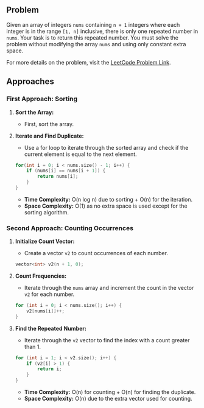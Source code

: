 ## Problem

Given an array of integers `nums` containing `n + 1` integers where each integer is in the range `[1, n]` inclusive, there is only one repeated number in `nums`. Your task is to return this repeated number. You must solve the problem without modifying the array `nums` and using only constant extra space.

For more details on the problem, visit the [LeetCode Problem Link](https://leetcode.com/problems/find-the-duplicate-number/description/).

## Approaches

### First Approach: Sorting

1. **Sort the Array:**
   - First, sort the array.
   
2. **Iterate and Find Duplicate:**
   - Use a for loop to iterate through the sorted array and check if the current element is equal to the next element.
   
   ```cpp
   for(int i = 0; i < nums.size() - 1; i++) {
       if (nums[i] == nums[i + 1]) {
           return nums[i];
       }
   }
   ```

   - **Time Complexity:** O(n log n) due to sorting + O(n) for the iteration.
   - **Space Complexity:** O(1) as no extra space is used except for the sorting algorithm.

### Second Approach: Counting Occurrences

1. **Initialize Count Vector:**
   - Create a vector `v2` to count occurrences of each number.
   
   ```cpp
   vector<int> v2(n + 1, 0);
   ```

2. **Count Frequencies:**
   - Iterate through the `nums` array and increment the count in the vector `v2` for each number.
   
   ```cpp
   for (int i = 0; i < nums.size(); i++) {
       v2[nums[i]]++;
   }
   ```

3. **Find the Repeated Number:**
   - Iterate through the `v2` vector to find the index with a count greater than 1.
   
   ```cpp
   for (int i = 1; i < v2.size(); i++) {
       if (v2[i] > 1) {
           return i;
       }
   }
   ```

   - **Time Complexity:** O(n) for counting + O(n) for finding the duplicate.
   - **Space Complexity:** O(n) due to the extra vector used for counting.
 
